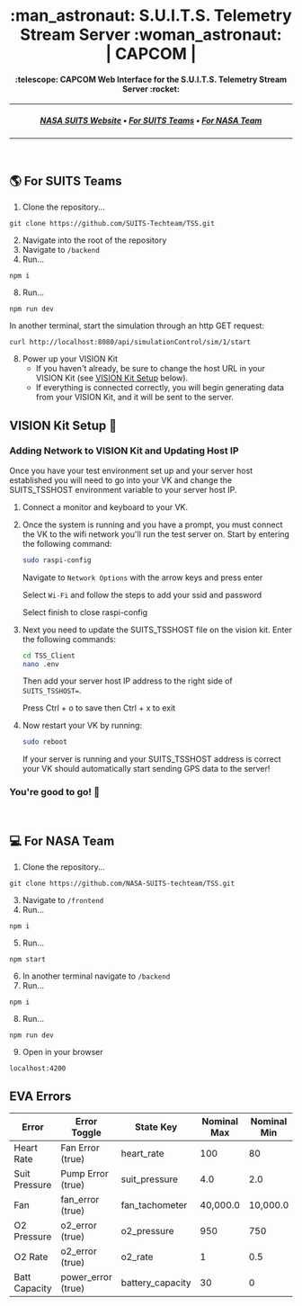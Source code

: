 <h1 align="center">
  :man_astronaut: S.U.I.T.S. Telemetry Stream Server :woman_astronaut:
<br>
| CAPCOM |
</h1>
<h4 align="center">
  :telescope: CAPCOM Web Interface for the S.U.I.T.S. Telemetry Stream Server :rocket:
</h4>

---

<h5 align="center">
  <a href="https://microgravityuniversity.jsc.nasa.gov/nasasuits">NASA SUITS Website</a> •
  <a href="#earth_americas-for-suits-teams">For SUITS Teams</a> •
  <a href="#computer-for-nasa-team">For NASA Team</a>
</h5>

---
<br>

## :earth_americas: For SUITS Teams
1. Clone the repository...
```
git clone https://github.com/SUITS-Techteam/TSS.git
```
2. Navigate into the root of the repository
3. Navigate to `/backend`
7. Run...
```
npm i
```
8. Run...
```
npm run dev
```
In another terminal, start the simulation through an http GET request:
```
curl http://localhost:8080/api/simulationControl/sim/1/start
```
8. Power up your VISION Kit
    * If you haven't already, be sure to change the host URL in your VISION Kit (see [VISION Kit Setup](#vision-kit-setup) below).  
    * If everything is connected correctly, you will begin generating data from your VISION Kit, and it will be sent to the server.
## VISION Kit Setup 🥽
### Adding Network to VISION Kit and Updating Host IP
Once you have your test environment set up and your server host established you will need to go into your VK and change the SUITS_TSSHOST environment variable to 
your server host IP. 

1. Connect a monitor and keyboard to your VK. 
2. Once the system is running and you have a prompt, you must connect the VK to the wifi network you'll run the test server on. Start by entering the following command:
    ``` bash
    sudo raspi-config
    ```
    Navigate to `Network Options` with the arrow keys and press enter
    
    Select `Wi-Fi` and follow the steps to add your ssid and password
    
    Select finish to close raspi-config

3. Next you need to update the SUITS_TSSHOST file on the vision kit. Enter the following commands:
    ``` bash
    cd TSS_Client
    nano .env
    ```
    Then add your server host IP address to the right side of `SUITS_TSSHOST=`.
    
    Press Ctrl + o to save then Ctrl + x to exit

4. Now restart your VK by running:
    ``` bash
    sudo reboot
    ```
    If your server is running and your SUITS_TSSHOST address is correct your VK should automatically start sending GPS data to the server!

### You're good to go! 🎉

<br>

## :computer: For NASA Team

1. Clone the repository...
```
git clone https://github.com/NASA-SUITS-techteam/TSS.git
```
3. Navigate to `/frontend`
4. Run...
```
npm i
```
5. Run...
```
npm start
```
6. In another terminal navigate to `/backend`
7. Run...
```
npm i
```
8. Run...
```
npm run dev
```
9. Open in your browser
```
localhost:4200
```

## EVA Errors
| Error      | Error Toggle     | State Key | Nominal Max | Nominal Min | Error Max | Error Min |
| ---------- | ---------------- | --------- | ----------- | ----------- | --------- | --------- |
| Heart Rate | Fan Error (true) | heart_rate | 100          | 80          | 120       | 101       |
| Suit Pressure | Pump Error (true) | suit_pressure    | 4.0         | 2.0        | 1.9       | 1.0      |
| Fan        | fan_error (true) | fan_tachometer     | 40,000.0    | 10,000.0    | 9,999.0  | 1,000.0  |
| O2 Pressure | o2_error (true) | o2_pressure      | 950         | 750         | 749       | 650       |
| O2 Rate    | o2_error (true) | o2_rate    | 1           | 0.5         | 0.4       | 0.1       |
| Batt Capacity | power_error (true) | battery_capacity | 30 | 0 | 50 | 31 |

